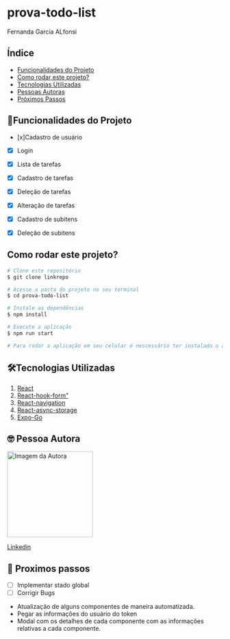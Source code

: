 # prova-todo-list

Fernanda Garcia ALfonsi
## Índice
- <a href="#funcionalidades-do-projeto">Funcionalidades do Projeto</a>
- <a href="#rodar">Como rodar este projeto?</a>
- <a href="#tecnologias">Tecnologias Utilizadas</a>
- <a href="#autoras">Pessoas Autoras</a>
- <a href="#passos">Próximos Passos</a>

 ## 📱Funcionalidades do Projeto

 - [x]Cadastro de usuário
 - [x] Login
 - [x] Lista de tarefas
 - [x] Cadastro de tarefas
 - [x] Deleção de tarefas
 - [x] Alteração de tarefas
 - [x] Cadastro de subitens
 - [x] Deleção de subitens


## Como rodar este projeto?

```bash
# Clone este repositório
$ git clone linkrepo

# Acesse a pasta do projeto no seu terminal
$ cd prova-todo-list

# Instale as dependências
$ npm install

# Execute a aplicação
$ npm run start

# Para rodar a aplicação em seu celular é nescessário ter instalado o app Expo-Go
```

## 🛠Tecnologias Utilizadas

1. [React](https://pt-br.reactjs.org/)
2. [React-hook-form"](https://react-hook-form.com/)
3. [React-navigation](https://reactnavigation.org/)
4. [React-async-storage](https://react-native-async-storage.github.io/async-storage/docs/install/)
1. [Expo-Go](https://apps.apple.com/br/app/expo-go/id982107779)

## 🤓 Pessoa Autora

<img style="width:200px" src="https://instagram.fcgh9-1.fna.fbcdn.net/v/t51.2885-19/189686793_223343626221919_10127873283067799_n.jpg?stp=dst-jpg_s150x150&_nc_ht=instagram.fcgh9-1.fna.fbcdn.net&_nc_cat=107&_nc_ohc=hLm3fdtBVjQAX9y-Whf&edm=AOQ1c0wBAAAA&ccb=7-5&oh=00_AT86dIAr2HIdEy0o1Y2BuEZc2Q-sMtKb2FYHNYO_uyFi1w&oe=63289F5F&_nc_sid=8fd12b" alt="Imagem da Autora">

[Linkedin](https://www.linkedin.com/in/fernanda-alfonsi-93613a201/)

## 👟 Proximos passos

- [ ] Implementar stado global
- [ ] Corrigir Bugs
- Atualização de alguns componentes de maneira automatizada.
- Pegar  as informações do usuário do token
- Modal com os detalhes de cada componente com as informações relativas a cada componente. 
